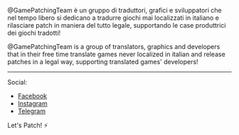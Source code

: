 @GamePatchingTeam è un gruppo di traduttori, grafici e sviluppatori che nel tempo libero si dedicano a tradurre giochi mai localizzati in italiano
e rilasciare patch in maniera del tutto legale, supportando le case produttrici dei giochi tradotti!

@GamePatchingTeam is a group of translators, graphics and developers that in their free time translate games never localized in italian and release patches in a legal way, supporting translated games' developers!

------------------------------------------

Social: 
- [Facebook](https://www.facebook.com/GamePatchingTeam)
- [Instagram](https://www.instagram.com/gamepatchingteam)
- [Telegram](https://t.me/GamePatchingTeam)

Let's Patch! ⚡
